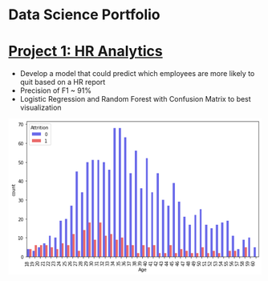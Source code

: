# Data Science Portfolio

# [Project 1: HR Analytics](https://github.com/Santos-Gustavo/Data-Science-Portfolio/tree/main/HR-Analytics)
* Develop a model that could predict which employees are more likely to quit based on a HR report
* Precision of F1 ~ 91%
* Logistic Regression and Random Forest with Confusion Matrix to best visualization

![alt text](https://github.com/Santos-Gustavo/Data-Science-Portfolio/blob/main/HR-Analytics/Images/quits_by_age.png)
